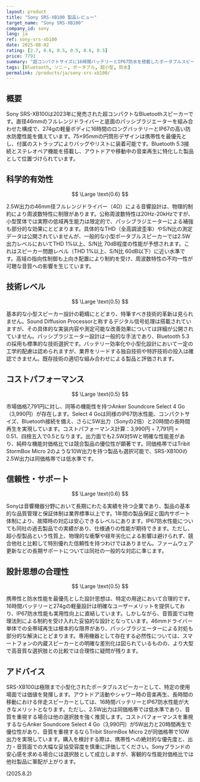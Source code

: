 ```yaml
---
layout: product
title: "Sony SRS-XB100 製品レビュー"
target_name: "Sony SRS-XB100"
company_id: sony
lang: ja
ref: sony-srs-xb100
date: 2025-08-02
rating: [2.7, 0.6, 0.5, 0.5, 0.6, 0.5]
price: 7791
summary: "超コンパクトサイズに16時間バッテリーとIP67防水を搭載したポータブルスピーカー。音質面では物理的制約により限界があるものの、携帯性と実用性に特化した設計。"
tags: [Bluetooth, ソニー, ポータブル, 超小型, 防水]
permalink: /products/ja/sony-srs-xb100/
---
```

## 概要

Sony SRS-XB100は2023年に発売された超コンパクトなBluetoothスピーカーです。直径46mmのフルレンジドライバーと底面のパッシブラジエーターを組み合わせた構成で、274gの軽量ボディに16時間のロングバッテリーとIP67の高い防水防塵性能を備えています。75×95mmの円筒形デザインは携帯性を最優先とし、付属のストラップによりバッグやリストに装着可能です。Bluetooth 5.3接続とステレオペア機能を搭載し、アウトドアや移動中の音楽再生に特化した製品として位置づけられています。

## 科学的有効性

$$ \Large \text{0.6} $$

2.5W出力の46mm径フルレンジドライバー（4Ω）による音響設計は、物理的制約により周波数特性に制限があります。公称周波数特性は20Hz-20kHzですが、小型筐体では実際の低域再生能力は限定的で、パッシブラジエーターによる補強も部分的な効果にとどまります。具体的なTHD（全高調波歪率）やS/N比の測定データは公開されていませんが、一般的な小型ポータブルスピーカーでは2.5W出力レベルにおいてTHD 1%以上、S/N比 70dB程度の性能が予想されます。これはスピーカー問題レベル（THD 1%以上、S/N比 60dB以下）に近い水準です。高域の指向性制御も上向き配置により制約を受け、周波数特性の不均一性が可聴な音質への影響を生じています。

## 技術レベル

$$ \Large \text{0.5} $$

基本的な小型スピーカー設計の範疇にとどまり、特筆すべき技術的革新は見られません。Sound Diffusion Processorと称するデジタル信号処理は搭載されていますが、その具体的な実装内容や測定可能な改善効果については詳細が公開されていません。パッシブラジエーター設計は一般的な手法であり、Bluetooth 5.3の採用も標準的な技術選択です。バッテリー効率化や小型化設計において一定の工学的配慮は認められますが、業界をリードする独自技術や特許技術の投入は確認できません。既存技術の適切な組み合わせによる製品と評価されます。

## コストパフォーマンス

$$ \Large \text{0.5} $$

市場価格7,791円に対し、同等の機能性を持つAnker Soundcore Select 4 Go（3,990円）が存在します。Select 4 Goは同様のIP67防水性能、コンパクトサイズ、Bluetooth接続を備え、さらに5W出力（Sonyの2倍）と20時間の長時間再生を実現しています。コストパフォーマンス計算：3,990円 ÷ 7,791円 = 0.51、四捨五入で0.5となります。出力面でも2.5W対5Wと明確な性能差があり、純粋な機能対価格比では競合製品の優位性が顕著です。同価格帯ではTribit StormBox Micro 2のような10W出力を持つ製品も選択可能で、SRS-XB100の2.5W出力は同価格帯では低水準です。

## 信頼性・サポート

$$ \Large \text{0.6} $$

Sonyは音響機器分野において長期にわたる実績を持つ企業であり、製品の基本的な品質管理と保証体制は業界標準以上です。1年間の製品保証と国内サポート体制により、故障時の対応は安心できるレベルにあります。IP67防水性能についても同社の過去製品での実績があり、仕様通りの性能が期待できます。ただし、超小型製品という性質上、物理的な衝撃や経年劣化による影響は避けられず、競合他社と比較して特別優れた信頼性を持つわけではありません。ファームウェア更新などの長期サポートについては同社の一般的な対応に準じます。

## 設計思想の合理性

$$ \Large \text{0.5} $$

携帯性と防水性能を最優先とした設計思想は、特定の用途において合理的です。16時間バッテリーと274gの軽量設計は明確なユーザーメリットを提供しており、IP67防水性能も実用性向上に直結しています。しかしながら、音質面では物理法則による制約を受け入れた妥協的な設計となっています。46mmドライバー単体での全帯域再生は根本的な限界があり、パッシブラジエーターによる対処も部分的な解決にとどまります。専用機器として存在する必然性については、スマートフォンの内蔵スピーカーとの明確な差別化は図られているものの、より大型で高音質な選択肢との比較では合理性に疑問が残ります。

## アドバイス

SRS-XB100は極限まで小型化されたポータブルスピーカーとして、特定の使用場面では価値を発揮します。アウトドア活動やシャワー時の音楽再生、長時間の移動における伴走スピーカーとしては、16時間バッテリーとIP67防水性能が大きなメリットとなります。ただし、2.5W出力は同価格帯では低水準であり、音質を重視する場合は他の選択肢を強く推奨します。コストパフォーマンスを重視するならAnker Soundcore Select 4 Go（3,990円）が5W出力と20時間再生で優位性があり、音質を重視するならTribit StormBox Micro 2が同価格帯で10W出力を実現しています。購入を検討する際は、携帯性への絶対的な優先度と、出力・音質面での大幅な妥協受容度を慎重に評価してください。Sonyブランドの安心感を求める場合には選択肢として成立しますが、客観的な性能対価格比では他社製品に軍配が上がります。

(2025.8.2)